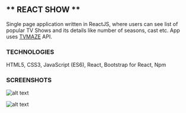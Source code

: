 ## ** REACT SHOW **

Single page application written in ReactJS, where users can see list of popular TV Shows and its details like number of seasons, cast etc. App uses [TVMAZE](http://www.tvmaze.com/api) API.


### **TECHNOLOGIES**

HTML5, CSS3, JavaScript (ES6), React, Bootstrap for React, Npm



### **SCREENSHOTS**



![alt text](https://raw.githubusercontent.com/mariaradovanovic/bit-show/master/images/home_page.png)


![alt text](https://raw.githubusercontent.com/mariaradovanovic/bit-show/master/images/show_details.png)






 